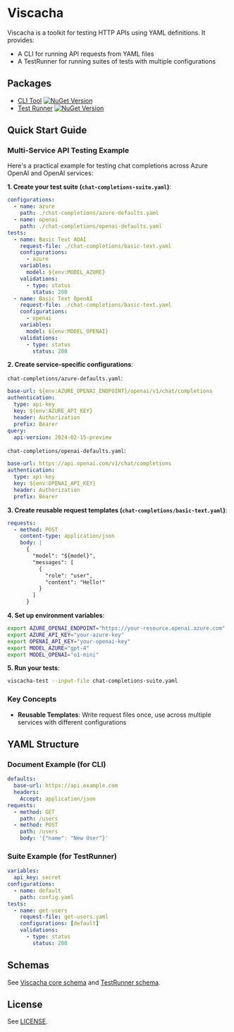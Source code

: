# Viscacha

Viscacha is a toolkit for testing HTTP APIs using YAML definitions. It provides:
- A CLI for running API requests from YAML files
- A TestRunner for running suites of tests with multiple configurations

## Packages
- [CLI Tool](./docs/README.CLI.md) [![NuGet Version](https://img.shields.io/nuget/v/Viscacha.CLI)](https://www.nuget.org/packages/Viscacha.CLI)
- [Test Runner](./docs/README.TestRunner.md) [![NuGet Version](https://img.shields.io/nuget/v/Viscacha.TestRunner)](https://www.nuget.org/packages/Viscacha.TestRunner)

## Quick Start Guide

### Multi-Service API Testing Example

Here's a practical example for testing chat completions across Azure OpenAI and OpenAI services:

**1. Create your test suite (`chat-completions-suite.yaml`)**:
```yaml
configurations:
  - name: azure
    path: ./chat-completions/azure-defaults.yaml
  - name: openai
    path: ./chat-completions/openai-defaults.yaml
tests:
  - name: Basic Text AOAI
    request-file: ./chat-completions/basic-text.yaml
    configurations:
      - azure
    variables:
      model: ${env:MODEL_AZURE}
    validations:
      - type: status
        status: 200
  - name: Basic Text OpenAI
    request-file: ./chat-completions/basic-text.yaml
    configurations:
      - openai
    variables:
      model: ${env:MODEL_OPENAI}
    validations:
      - type: status
        status: 200
```

**2. Create service-specific configurations**:

`chat-completions/azure-defaults.yaml`:
```yaml
base-url: ${env:AZURE_OPENAI_ENDPOINT}/openai/v1/chat/completions
authentication:
  type: api-key
  key: ${env:AZURE_API_KEY}
  header: Authorization
  prefix: Bearer
query:
  api-version: 2024-02-15-preview
```

`chat-completions/openai-defaults.yaml`:
```yaml
base-url: https://api.openai.com/v1/chat/completions
authentication:
  type: api-key
  key: ${env:OPENAI_API_KEY}
  header: Authorization
  prefix: Bearer
```

**3. Create reusable request templates (`chat-completions/basic-text.yaml`)**:
```yaml
requests:
  - method: POST
    content-type: application/json
    body: |
      {
        "model": "${model}",
        "messages": [
          {
            "role": "user",
            "content": "Hello!"
          }
        ]
      }
```

**4. Set up environment variables**:
```bash
export AZURE_OPENAI_ENDPOINT="https://your-resource.openai.azure.com"
export AZURE_API_KEY="your-azure-key"
export OPENAI_API_KEY="your-openai-key"
export MODEL_AZURE="gpt-4"
export MODEL_OPENAI="o1-mini"
```

**5. Run your tests**:
```bash
viscacha-test --input-file chat-completions-suite.yaml
```

### Key Concepts

- **Reusable Templates**: Write request files once, use across multiple services with different configurations

## YAML Structure

### Document Example (for CLI)
```yaml
defaults:
  base-url: https://api.example.com
  headers:
    Accept: application/json
requests:
  - method: GET
    path: /users
  - method: POST
    path: /users
    body: '{"name": "New User"}'
```

### Suite Example (for TestRunner)
```yaml
variables:
  api_key: secret
configurations:
  - name: default
    path: config.yaml
tests:
  - name: get-users
    request-file: get-users.yaml
    configurations: [default]
    validations:
      - type: status
        status: 200
```

## Schemas
See [Viscacha core schema](./docs/schema/requests.tsp) and [TestRunner schema](./docs/schema/suite.tsp).

## License
See [LICENSE](./LICENSE).
